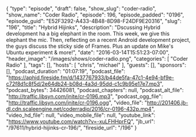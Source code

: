 {
  "type": "episode",
  "draft": false,
  "show_slug": "coder-radio",
  "show_name": "Coder Radio",
  "episode": 196,
  "episode_padded": "0196",
  "episode_guid": "E52F3292-A433-4B48-8D98-F24DF9E20316",
  "slug": "196",
  "title": "Hybrid Hijinks",
  "description": "Dscussing Hybrid development ha a big elephant in the room. This week, we give this elephant the mic. Then, reflecting on a recent Android development project, the guys discuss the sticky side of Frames. Plus an update on Mike's Ubuntu experiment & more!",
  "date": "2016-03-14T15:51:23-07:00",
  "header_image": "/images/shows/coder-radio.png",
  "categories": [
    "Coder Radio"
  ],
  "tags": [],
  "hosts": [
    "chris",
    "michael"
  ],
  "guests": [],
  "sponsors": [],
  "podcast_duration": "01:07:19",
  "podcast_file": "https://aphid.fireside.fm/d/1437767933/b44de5fa-47c1-4e94-bf9e-c72f8d1c8f5d/2e64db24-b08d-4a3d-95dd-c1c9b95e17e7.mp3",
  "podcast_bytes": 34426081,
  "podcast_chapters": null,
  "podcast_alt_file": "http://traffic.libsyn.com/jnite/cr-0196.mp3",
  "podcast_ogg_file": "http://traffic.libsyn.com/jnite/cr-0196.ogg",
  "video_file": "http://201406.jb-dl.cdn.scaleengine.net/coderradio/2016/cr-0196-432p.mp4",
  "video_hd_file": null,
  "video_mobile_file": null,
  "youtube_link": "https://www.youtube.com/watch?v=-xuLFHHprFQ",
  "jb_url": "/97611/hybrid-hijinks-cr-196/",
  "fireside_url": "/196"
}

